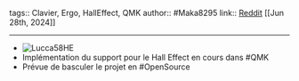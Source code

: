 tags:: Clavier, Ergo, HallEffect, QMK
author:: #Maka8295
link:: [Reddit](https://www.reddit.com/r/ErgoMechKeyboards/comments/1dk3fhk/introducing_the_lucca_58he_a_hall_effect_split/?share_id=AdCzF3lKkmuphz_M8nHyp&utm_content=1&utm_medium=android_app&utm_name=androidcss&utm_source=share&utm_term=1) 
[[Jun 28th, 2024]]
***

- ![Lucca58HE](https://preview.redd.it/dmjhae0rpn7d1.jpeg?width=1080&crop=smart&auto=webp&s=722befe0bb4dad12704fe85c91e8951445d0402b)
- Implémentation du support pour le Hall Effect en cours dans #QMK
- Prévue de basculer le projet en #OpenSource